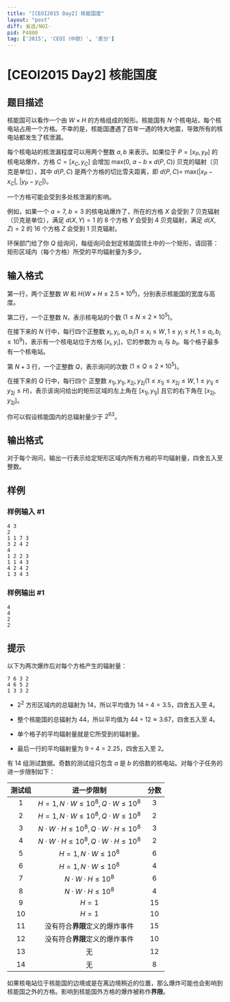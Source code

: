 ```yaml
---
title: "[CEOI2015 Day2] 核能国度"
layout: "post"
diff: 省选/NOI-
pid: P4800
tag: ['2015', 'CEOI（中欧）', '差分']
---
```

# [CEOI2015 Day2] 核能国度
## 题目描述

核能国可以看作一个由 $W \times H$ 的方格组成的矩形。核能国有 $N$ 个核电站，每个核电站占用一个方格。不幸的是，核能国遭遇了百年一遇的特大地震，导致所有的核电站都发生了核泄漏。

每个核电站的核泄漏程度可以用两个整数 $a, b$ 来表示。如果位于 $P=[x_P,y_P]$ 的核电站爆炸，方格 $C=[x_C,y_C]$ 会增加 $\mathrm{max}(0,$ $a-b\times d(P,C))$ 贝克的辐射（贝克是单位），其中 $d(P,C)$ 是两个方格的切比雪夫距离，即 $d(P,C) =$ $\mathrm{max}(|x_P - x_C|,$ $|y_P - y_C|)$。  

一个方格可能会受到多处核泄漏的影响。  

例如，如果一个 $a = 7,$ $b = 3$ 的核电站爆炸了，所在的方格 $X$ 会受到 $7$ 贝克辐射（贝克是单位），满足 $d(X,Y) = 1$ 的 $8$ 个方格 $Y$ 会受到 $4$ 贝克辐射，满足 $d(X,Z) = 2$ 的 $16$ 个方格 $Z$ 会受到 $1$ 贝克辐射。

环保部门给了你 $Q$ 组询问，每组询问会划定核能国领土中的一个矩形，请回答：矩形区域内（每个方格）所受的平均辐射量为多少。
## 输入格式

第一行，两个正整数 $W$ 和 $H(W × H \leq 2.5×10^6)$，分别表示核能国的宽度与高度。  

第二行，一个正整数 $N$，表示核电站的个数 $(1 \leq N \leq 2×10^5)$。

在接下来的 $N$ 行中，每行四个正整数 $x_i,y_i,a_i,b_i(1 \leq x_i \leq W,1 \leq y_i \leq H,1 \leq a_i,b_i \leq 10^9)$，表示有一个核电站位于方格 $[x_i,y_i]$，它的参数为 $a_i$ 与 $b_I$。每个格子最多有一个核电站。

第 $N+3$ 行，一个正整数 $Q$，表示询问的次数 $(1 \leq Q \leq 2×10^5)$。

在接下来的 $Q$ 行中，每行四个 正整数 $x_{1j},y_{1j},x_{2j},y_{2j}(1 \leq x_{1j} \leq x_{2j} \leq W,1 \leq y_{1j} \leq y_{2j} \leq H)$，表示该询问给出的矩形区域的左上角在 $[x_{1j},y_{1j}]$ 且它的右下角在 $[x_{2j},y_{2j}]$。

你可以假设核能国内的总辐射量少于 $2^{63}$。
## 输出格式

对于每个询问，输出一行表示给定矩形区域内所有方格的平均辐射量，四舍五入至整数。
## 样例

### 样例输入 #1
```
4 3
2
1 1 7 3
3 2 4 2
4
1 2 2 3
1 1 4 3
4 2 4 2
1 3 4 3
```
### 样例输出 #1
```
4
4
2
2
```
## 提示

以下为两次爆炸后对每个方格产生的辐射量：
```plain
7 6 3 2
4 6 5 2
1 3 3 2
```

 - $2^2$ 方形区域内的总辐射为 $14$，所以平均值为 $14\div 4=3.5$，四舍五入至 $4$。

 - 整个核能国的总辐射为 $44$，所以平均值为 $44\div 12 \approx 3.67$，四舍五入至 $4$。

 - 单个格子的平均辐射量就是它所受到的辐射量。

 - 最后一行的平均辐射量为 $9\div 4=2.25$，四舍五入至 $2$。

有 14 组测试数据。奇数的测试组只包含 $a$ 是 $b$ 的倍数的核电站。对每个子任务的进一步限制如下：

|测试组|进一步限制|分数|
|:-:|:-:|:-:|
|$1$|$H=1,N\cdot W \leq 10^8,Q \cdot W \leq 10^8$|$3$|
|$2$|$H=1,N\cdot W \leq 10^8,Q \cdot W \leq 10^8$|$2$|
|$3$|$N\cdot W \cdot H \leq 10^8,Q \cdot W \cdot H \leq 10^8$|$3$|
|$4$|$N\cdot W \cdot H \leq 10^8,Q \cdot W \cdot H \leq 10^8$|$2$|
|$5$|$H=1,N\cdot W \leq 10^8$|$6$|
|$6$|$H=1,N\cdot W \leq 10^8$|$4$|
|$7$|$N\cdot W \cdot H \leq 10^8$|$6$|
|$8$|$N\cdot W \cdot H \leq 10^8$|$4$|
|$9$|$H=1$|$15$|
|$10$|$H=1$|$10$|
|$11$|没有符合**界限**定义的爆炸事件|$15$|
|$12$|没有符合**界限**定义的爆炸事件|$10$|
|$13$|无|$12$|
|$14$|无|$8$|

如果核电站位于核能国的边境或是在离边境稍近的位置，那么爆炸可能也会影响到核能国之外的方格。影响到核能国外方格的爆炸被称作**界限**。
